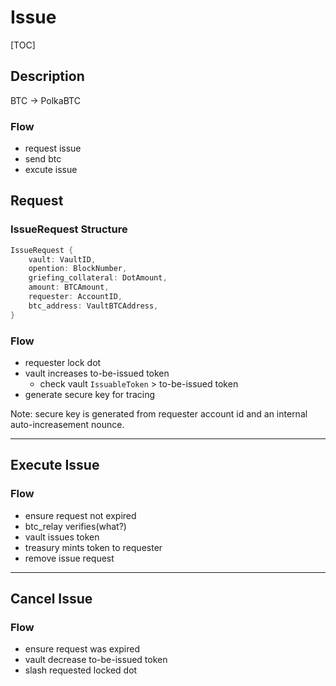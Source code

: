 # Issue
[TOC]

## Description
BTC -> PolkaBTC

### Flow
- request issue
- send btc
- excute issue

## Request
### IssueRequest Structure
```rust
IssueRequest {
    vault: VaultID,
    opention: BlockNumber,
    griefing_collateral: DotAmount,
    amount: BTCAmount,
    requester: AccountID,
    btc_address: VaultBTCAddress,
}
```

### Flow
- requester lock dot
- vault increases to-be-issued token
    + check vault `IssuableToken` > to-be-issued token
- generate secure key for tracing

Note: secure key is generated from requester account id and an internal auto-increasement nounce.

---
## Execute Issue
### Flow
- ensure request not expired
- btc_relay verifies(what?)
- vault issues token
- treasury mints token to requester
- remove issue request

---
## Cancel Issue
### Flow
- ensure request was expired
- vault decrease to-be-issued token
- slash requested locked dot